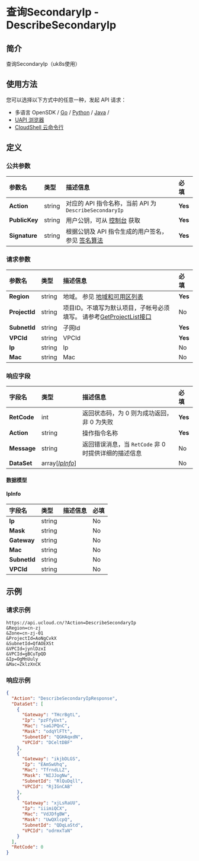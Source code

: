 # 查询SecondaryIp - DescribeSecondaryIp

## 简介

查询SecondaryIp（uk8s使用）






## 使用方法

您可以选择以下方式中的任意一种，发起 API 请求：
- 多语言 OpenSDK / [Go](https://github.com/ucloud/ucloud-sdk-go) / [Python](https://github.com/ucloud/ucloud-sdk-python3) / [Java](https://github.com/ucloud/ucloud-sdk-java) /
- [UAPI 浏览器](https://console.ucloud.cn/uapi/detail?id=DescribeSecondaryIp)
- [CloudShell 云命令行](https://shell.ucloud.cn/)


## 定义

### 公共参数

| 参数名 | 类型 | 描述信息 | 必填 |
|:---|:---|:---|:---|
| **Action**     | string  | 对应的 API 指令名称，当前 API 为 `DescribeSecondaryIp`                        | **Yes** |
| **PublicKey**  | string  | 用户公钥，可从 [控制台](https://console.ucloud.cn/uapi/apikey) 获取                                             | **Yes** |
| **Signature**  | string  | 根据公钥及 API 指令生成的用户签名，参见 [签名算法](api/summary/signature.md)  | **Yes** |

### 请求参数

| 参数名 | 类型 | 描述信息 | 必填 |
|:---|:---|:---|:---|
| **Region** | string | 地域。 参见 [地域和可用区列表](https://docs.ucloud.cn/api/summary/regionlist) |**Yes**|
| **ProjectId** | string | 项目ID。不填写为默认项目，子帐号必须填写。 请参考[GetProjectList接口](https://docs.ucloud.cn/api/summary/get_project_list) |No|
| **SubnetId** | string | 子网Id |**Yes**|
| **VPCId** | string | VPCId |**Yes**|
| **Ip** | string | Ip |No|
| **Mac** | string | Mac |No|

### 响应字段

| 字段名 | 类型 | 描述信息 | 必填 |
|:---|:---|:---|:---|
| **RetCode** | int | 返回状态码，为 0 则为成功返回，非 0 为失败 |**Yes**|
| **Action** | string | 操作指令名称 |**Yes**|
| **Message** | string | 返回错误消息，当 `RetCode` 非 0 时提供详细的描述信息 |No|
| **DataSet** | array[[*IpInfo*](#IpInfo)] |  |No|

#### 数据模型


#### IpInfo

| 字段名 | 类型 | 描述信息 | 必填 |
|:---|:---|:---|:---|
| **Ip** | string |  |No|
| **Mask** | string |  |No|
| **Gateway** | string |  |No|
| **Mac** | string |  |No|
| **SubnetId** | string |  |No|
| **VPCId** | string |  |No|

## 示例

### 请求示例
    
```
https://api.ucloud.cn/?Action=DescribeSecondaryIp
&Region=cn-zj
&Zone=cn-zj-01
&ProjectId=AoNgCvkX
&SubnetId=QfAOEXSt
&VPCId=jynlDzxI
&VPCId=gBCuTpQD
&Ip=OgMnUuly
&Mac=ZklzXnCK
```

### 响应示例
    
```json
{
  "Action": "DescribeSecondaryIpResponse",
  "DataSet": [
    {
      "Gateway": "THcrBgtL",
      "Ip": "pzFfyUxt",
      "Mac": "saGJPQnC",
      "Mask": "odqYlFTt",
      "SubnetId": "QGHAqxdN",
      "VPCId": "DCeltDBF"
    },
    {
      "Gateway": "ikjbDLGS",
      "Ip": "EAmSwUhq",
      "Mac": "TfrndLLZ",
      "Mask": "NIJJogNw",
      "SubnetId": "RlQuDqll",
      "VPCId": "RjIGnCAB"
    },
    {
      "Gateway": "xjLsRaUU",
      "Ip": "iiimiQCX",
      "Mac": "VdJDfgBW",
      "Mask": "UwQXlcpQ",
      "SubnetId": "QDqLaStd",
      "VPCId": "odrmxTaN"
    }
  ],
  "RetCode": 0
}
```





